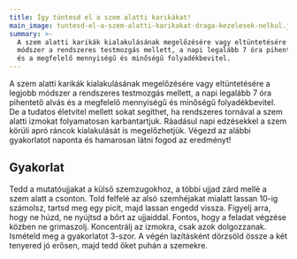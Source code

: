 ```yaml
---
title: Így tüntesd el a szem alatti karikákat!
main_image: tuntesd-el-a-szem-alatti-karikakat-draga-kezelesek-nelkul.jpg
summary: >-
  A szem alatti karikák kialakulásának megelőzésére vagy eltüntetésére a legjobb
  módszer a rendszeres testmozgás mellett, a napi legalább 7 óra pihentető alvás
  és a megfelelő mennyiségű és minőségű folyadékbevitel.
---
```


A szem alatti karikák kialakulásának megelőzésére vagy eltüntetésére a legjobb
módszer a rendszeres testmozgás mellett, a napi legalább 7 óra pihentető alvás
és a megfelelő mennyiségű és minőségű folyadékbevitel. De a tudatos életvitel
mellett sokat segíthet, ha rendszeres tornával a szem alatti izmokat
folyamatosan karbantartjuk. Ráadásul napi edzésekkel a szem körüli apró ráncok
kialakulását is megelőzhetjük. Végezd az alábbi gyakorlatot naponta és hamarosan
látni fogod az eredményt!

## Gyakorlat

Tedd a mutatóujjakat a külső szemzugokhoz, a többi ujjad zárd mellé a szem alatt
a csonton. Told felfelé az alsó szemhéjakat mialatt lassan 10-ig számolsz,
tartsd meg egy picit, majd lassan engedd vissza. Figyelj arra, hogy ne húzd, ne
nyújtsd a bőrt az ujjaiddal. Fontos, hogy a feladat végzése közben ne
grimaszolj. Koncentrálj az izmokra, csak azok dolgozzanak. Ismételd meg a
gyakorlatot 3-szor. A végén lazításként dörzsöld össze a két tenyered jó erősen,
majd tedd őket puhán a szemekre.


